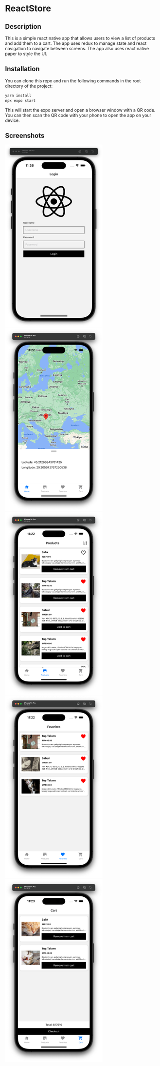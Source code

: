 # ReactStore

## Description

This is a simple react native app that allows users to view a list of products and add them to a cart. The app uses redux to manage state and react navigation to navigate between screens. The app also uses react native paper to style the UI.

## Installation

You can clone this repo and run the following commands in the root directory of the project:

```bash
yarn install
npx expo start
```

This will start the expo server and open a browser window with a QR code. You can then scan the QR code with your phone to open the app on your device.


## Screenshots

<img src="./screenshots/login.png" width="320" height="600" />
<img src="./screenshots/home.png" width="320" height="600" />
<img src="./screenshots/products.png" width="320" height="600" />
<img src="./screenshots/favorites.png" width="320" height="600" />
<img src="./screenshots/cart.png" width="320" height="600" />
